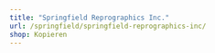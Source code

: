 ```yaml
---
title: "Springfield Reprographics Inc."
url: /springfield/springfield-reprographics-inc/
shop: Kopieren
---
```

